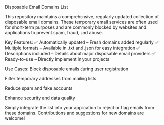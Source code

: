 Disposable Email Domains List

This repository maintains a comprehensive, regularly updated collection of disposable email domains. These temporary email services are often used for short-term purposes and are commonly blocked by websites and applications to prevent spam, fraud, and abuse.

Key Features:
✅ Automatically updated – Fresh domains added regularly
✅ Multiple formats – Available in .txt and .json for easy integration
✅ Descriptions included – Details about major disposable email providers
✅ Ready-to-use – Directly implement in your projects

Use Cases:
Block disposable emails during user registration

Filter temporary addresses from mailing lists

Reduce spam and fake accounts

Enhance security and data quality

Simply integrate the list into your application to reject or flag emails from these domains. Contributions and suggestions for new domains are welcome!
